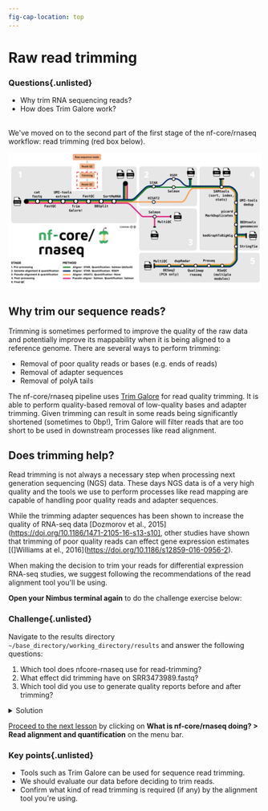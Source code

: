```yaml
---
fig-cap-location: top
---
```


# **Raw read trimming**

<div class="questions">

### **Questions**{.unlisted}
- Why trim RNA sequencing reads?
- How does Trim Galore work?
</div>  
</br>
We've moved on to the second part of the first stage of the nf-core/rnaseq workflow: read trimming (red box below). 

![](../fig/nfcore_stage1.2.png)

## **Why trim our sequence reads?**

Trimming is sometimes performed to improve the quality of the raw data and potentially improve its mappability when it is being aligned to a reference genome. There are several ways to perform trimming:

* Removal of poor quality reads or bases (e.g. ends of reads)
* Removal of adapter sequences
* Removal of polyA tails

The nf-core/rnaseq pipeline uses [Trim Galore](bioinformatics.babraham.ac.uk/projects/trim_galore/) for read quality trimming. It is able to perform quality-based removal of low-quality bases and adapter trimming. Given trimming can result in some reads being significantly shortened (sometimes to 0bp!), Trim Galore will filter reads that are too short to be used in downstream processes like read alignment. 

## **Does trimming help?**

Read trimming is not always a necessary step when processing next generation sequencing (NGS) data. These days NGS data is of a very high quality and the tools we use to perform processes like read mapping are capable of handling poor quality reads and adapter sequences. 

While the trimming adapter sequences has been shown to increase the quality of RNA-seq data [Dozmorov et al., 2015](https://doi.org/10.1186/1471-2105-16-s13-s10], other studies have shown that trimming of poor quality reads can effect gene expression estimates [(]Williams at el., 2016](https://doi.org/10.1186/s12859-016-0956-2). 

When making the decision to trim your reads for differential expression RNA-seq studies, we suggest following the recommendations of the read alignment tool you'll be using. 

**Open your Nimbus terminal again** to do the challenge exercise below: 

<div class="challenge">

### **Challenge**{.unlisted}
Navigate to the results directory `~/base_directory/working_directory/results` and answer the following questions: 

1. Which tool does nfcore-rnaseq use for read-trimming?
2. What effect did trimming have on SRR3473989.fastq? 
3. Which tool did you use to generate quality reports before and after trimming?

<details>
<summary>Solution</summary>

1. Trim-galore is used for trimming. 
2. FastQC generates .html reports.
3. Open the trimgalore report with: `cat trimgalore/SRR3473984.fastq.gz_trimming_report.txt`. Also open the html files generated by fastqc inside the folder `trimgalore` on your local computer.

    + Total sequences has gone down
    + Read length is now 21 - 101
    + Per base sequence quality now mostly in the green

</details>
</div>  

[Proceed to the next lesson](https://sydney-informatics-hub.github.io/rna-seq-pt1-quarto/notebooks/3.4_Alignment_using_STAR.html) by clicking on **What is nf-core/rnaseq doing? > Read alignment and quantification** on the menu bar. 

<div class="keypoints">

### **Key points**{.unlisted}
- Tools such as Trim Galore can be used for sequence read trimming.
- We should evaluate our data before deciding to trim reads. 
- Confirm what kind of read trimming is required (if any) by the alignment tool you're using. 
</div>  



  

